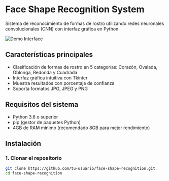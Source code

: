 # Face Shape Recognition System

Sistema de reconocimiento de formas de rostro utilizando redes neuronales convolucionales (CNN) con interfaz gráfica en Python.

![Demo Interface](https://github.com/user-attachments/assets/900f2e4c-672b-4ea6-8565-ea0c7ba8b455)

## Características principales
- Clasificación de formas de rostro en 5 categorías: Corazón, Ovalada, Oblonga, Redonda y Cuadrada
- Interfaz gráfica intuitiva con Tkinter
- Muestra resultados con porcentaje de confianza
- Soporta formatos JPG, JPEG y PNG

## Requisitos del sistema
- Python 3.6 o superior
- pip (gestor de paquetes Python)
- 4GB de RAM mínimo (recomendado 8GB para mejor rendimiento)

## Instalación

### 1. Clonar el repositorio
```bash
git clone https://github.com/tu-usuario/face-shape-recognition.git
cd face-shape-recognition
